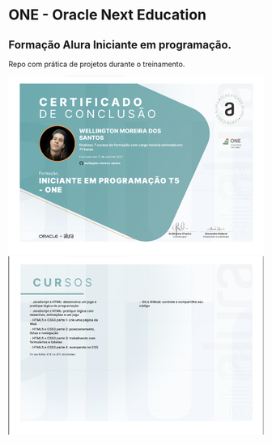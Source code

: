 # ONE - Oracle Next Education

## Formação Alura Iniciante em programação.

Repo com prática de projetos durante o treinamento.

![Imagem do Projeto](./IMG/certificado.png)
![Imagem do Projeto](./IMG/certificado-verso.png)
